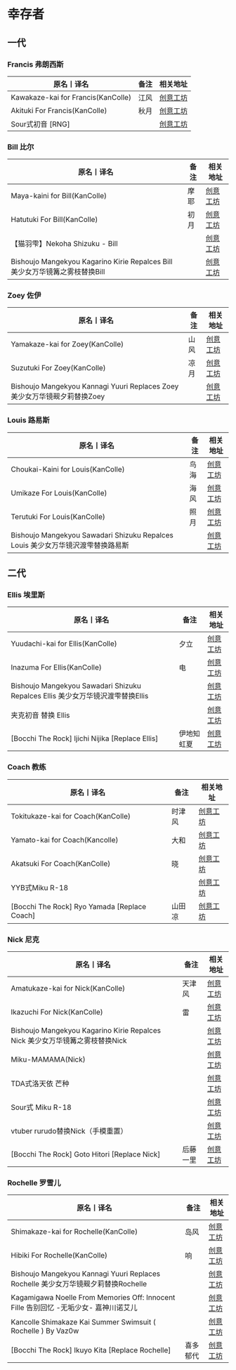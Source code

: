 # 幸存者

## 一代

### Francis 弗朗西斯

| 原名丨译名                         | 备注 | 相关地址                                                                      |
| ---------------------------------- | ---- | ----------------------------------------------------------------------------- |
| Kawakaze-kai for Francis(KanColle) | 江风 | [创意工坊](https://steamcommunity.com/sharedfiles/filedetails/?id=839307625)  |
| Akituki For Francis(KanColle)      | 秋月 | [创意工坊](https://steamcommunity.com/sharedfiles/filedetails/?id=2032715965) |
| Sour式初音 [RNG]                   |      | [创意工坊](https://steamcommunity.com/sharedfiles/filedetails/?id=2616709449) |

### Bill 比尔

| 原名丨译名                                                                   | 备注 | 相关地址                                                                      |
| ---------------------------------------------------------------------------- | ---- | ----------------------------------------------------------------------------- |
| Maya-kaini for Bill(KanColle)                                                | 摩耶 | [创意工坊](https://steamcommunity.com/sharedfiles/filedetails/?id=759055743)  |
| Hatutuki For Bill(KanColle)                                                  | 初月 | [创意工坊](https://steamcommunity.com/sharedfiles/filedetails/?id=1504088519) |
| 【猫羽雫】Nekoha Shizuku - Bill                                              |      | [创意工坊](https://steamcommunity.com/sharedfiles/filedetails/?id=2802591444) |
| Bishoujo Mangekyou Kagarino Kirie Repalces Bill 美少女万华镜篝之雾枝替换Bill |      | [创意工坊](https://steamcommunity.com/sharedfiles/filedetails/?id=1215379825) |

### Zoey 佐伊

| 原名丨译名                                                                | 备注 | 相关地址                                                                      |
| ------------------------------------------------------------------------- | ---- | ----------------------------------------------------------------------------- |
| Yamakaze-kai for Zoey(KanColle)                                           | 山风 | [创意工坊](https://steamcommunity.com/sharedfiles/filedetails/?id=847708452)  |
| Suzutuki For Zoey(KanColle)                                               | 凉月 | [创意工坊](https://steamcommunity.com/sharedfiles/filedetails/?id=2159957751) |
| Bishoujo Mangekyou Kannagi Yuuri Replaces Zoey 美少女万华镜觋夕莉替换Zoey |      | [创意工坊](https://steamcommunity.com/sharedfiles/filedetails/?id=1244002487) |

### Louis 路易斯

| 原名丨译名                                                                      | 备注 | 相关地址                                                                      |
| ------------------------------------------------------------------------------- | ---- | ----------------------------------------------------------------------------- |
| Choukai-Kaini for Louis(KanColle)                                               | 鸟海 | [创意工坊](https://steamcommunity.com/sharedfiles/filedetails/?id=737224420)  |
| Umikaze For Louis(KanColle)                                                     | 海风 | [创意工坊](https://steamcommunity.com/sharedfiles/filedetails/?id=1302754663) |
| Terutuki For Louis(KanColle)                                                    | 照月 | [创意工坊](https://steamcommunity.com/sharedfiles/filedetails/?id=1928005702) |
| Bishoujo Mangekyou Sawadari Shizuku Repalces Louis 美少女万华镜沢渡雫替换路易斯 |      | [创意工坊](https://steamcommunity.com/sharedfiles/filedetails/?id=1326425779) |

## 二代

### Ellis 埃里斯

| 原名丨译名                                                                     | 备注       | 相关地址                                                                      |
| ------------------------------------------------------------------------------ | ---------- | ----------------------------------------------------------------------------- |
| Yuudachi-kai for Ellis(KanColle)                                               | 夕立       | [创意工坊](https://steamcommunity.com/sharedfiles/filedetails/?id=645180362)  |
| Inazuma For Ellis(KanColle)                                                    | 电         | [创意工坊](https://steamcommunity.com/sharedfiles/filedetails/?id=1120472099) |
| Bishoujo Mangekyou Sawadari Shizuku Repalces Ellis 美少女万华镜沢渡雫替换Ellis |            | [创意工坊](https://steamcommunity.com/sharedfiles/filedetails/?id=1326424740) |
| 夹克初音 替换 Ellis                                                            |            | [创意工坊](https://steamcommunity.com/sharedfiles/filedetails/?id=1723816646) |
| [Bocchi The Rock] Ijichi Nijika [Replace Ellis]                                | 伊地知虹夏 | [创意工坊](https://steamcommunity.com/sharedfiles/filedetails/?id=2916364152) |

### Coach 教练

| 原名丨译名                                   | 备注   | 相关地址                                                                      |
| -------------------------------------------- | ------ | ----------------------------------------------------------------------------- |
| Tokitukaze-kai for Coach(KanColle)           | 时津风 | [创意工坊](https://steamcommunity.com/sharedfiles/filedetails/?id=636907324)  |
| Yamato-kai for Coach(Kancolle)               | 大和   | [创意工坊](https://steamcommunity.com/sharedfiles/filedetails/?id=639172029)  |
| Akatsuki For Coach(KanColle)                 | 晓     | [创意工坊](https://steamcommunity.com/sharedfiles/filedetails/?id=1120470152) |
| YYB式Miku R-18                               |        | [创意工坊](https://steamcommunity.com/sharedfiles/filedetails/?id=2574668881) |
| [Bocchi The Rock] Ryo Yamada [Replace Coach] | 山田凉 | [创意工坊](https://steamcommunity.com/sharedfiles/filedetails/?id=2920521011) |

### Nick 尼克

| 原名丨译名                                                                   | 备注     | 相关地址                                                                      |
| ---------------------------------------------------------------------------- | -------- | ----------------------------------------------------------------------------- |
| Amatukaze-kai for Nick(KanColle)                                             | 天津风   | [创意工坊](https://steamcommunity.com/sharedfiles/filedetails/?id=622094252)  |
| Ikazuchi For Nick(KanColle)                                                  | 雷       | [创意工坊](https://steamcommunity.com/sharedfiles/filedetails/?id=1120471563) |
| Bishoujo Mangekyou Kagarino Kirie Repalces Nick 美少女万华镜篝之雾枝替换Nick |          | [创意工坊](https://steamcommunity.com/sharedfiles/filedetails/?id=1215109116) |
| Miku-MAMAMA(Nick)                                                            |          | [创意工坊](https://steamcommunity.com/sharedfiles/filedetails/?id=2797261061) |
| TDA式洛天依 芒种                                                             |          | [创意工坊](https://steamcommunity.com/sharedfiles/filedetails/?id=2591592195) |
| Sour式 Miku R-18                                                             |          | [创意工坊](https://steamcommunity.com/sharedfiles/filedetails/?id=2418698652) |
| vtuber rurudo替换Nick（手模重置）                                            |          | [创意工坊](https://steamcommunity.com/sharedfiles/filedetails/?id=2826717341) |
| [Bocchi The Rock] Goto Hitori [Replace Nick]                                 | 后藤一里 | [创意工坊](https://steamcommunity.com/sharedfiles/filedetails/?id=2901039463) |

### Rochelle 罗雪儿

| 原名丨译名                                                                           | 备注     | 相关地址                                                                      |
| ------------------------------------------------------------------------------------ | -------- | ----------------------------------------------------------------------------- |
| Shimakaze-kai for Rochelle(KanColle)                                                 | 岛风     | [创意工坊](https://steamcommunity.com/sharedfiles/filedetails/?id=626852746)  |
| Hibiki For Rochelle(KanColle)                                                        | 响       | [创意工坊](https://steamcommunity.com/sharedfiles/filedetails/?id=1120470918) |
| Bishoujo Mangekyou Kannagi Yuuri Replaces Rochelle 美少女万华镜觋夕莉替换Rochelle    |          | [创意工坊](https://steamcommunity.com/sharedfiles/filedetails/?id=1244001040) |
| Kagamigawa Noelle From Memories Off: Innocent Fille 告别回忆 -无垢少女- 嘉神川诺艾儿 |          | [创意工坊](https://steamcommunity.com/sharedfiles/filedetails/?id=2340643553) |
| Kancolle Shimakaze Kai Summer Swimsuit ( Rochelle ) By Vaz0w                         |          | [创意工坊](https://steamcommunity.com/sharedfiles/filedetails/?id=2844144023) |
| [Bocchi The Rock] Ikuyo Kita [Replace Rochelle]                                      | 喜多郁代 | [创意工坊](https://steamcommunity.com/sharedfiles/filedetails/?id=2904564738) |
